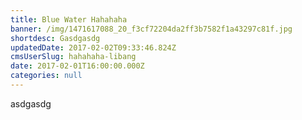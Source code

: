 ```yaml
---
title: Blue Water Hahahaha
banner: /img/1471617088_20_f3cf72204da2ff3b7582f1a43297c81f.jpg
shortdesc: Gasdgasdg
updatedDate: 2017-02-02T09:33:46.824Z
cmsUserSlug: hahahaha-libang
date: 2017-02-01T16:00:00.000Z
categories: null
---
```


asdgasdg
